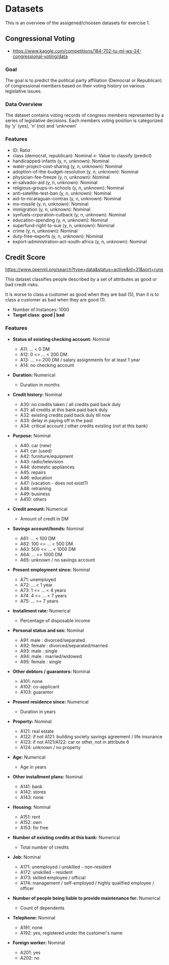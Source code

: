 # Datasets

This is an overview of the assigened/choosen datasets for exercise 1.

## Congressional Voting
- https://www.kaggle.com/competitions/184-702-tu-ml-ws-24-congressional-voting/data


### Goal

The goal is to predict the political party affiliation (Democrat or Republican) of congressional members based on their voting history on various legislative issues.

### Data Overview

The dataset contains voting records of congress members represented by a series of legislative decisions. Each members voting position is categorized by ‘y’ (yes), ‘n’ (no) and ‘unknown’

### Features

- ID: Ratio
- class (democrat, republican): Nominal ← Value to classify (predict)
- handicapped-infants (y, n, unknown): Nominal
- water-project-cost-sharing (y, n, unknown): Nominal
- adoption-of-the-budget-resolution (y, n, unknown): Nominal
- physician-fee-freeze (y, n, unknown): Nominal
- el-salvador-aid (y, n, unknown): Nominal
- religious-groups-in-schools (y, n, unknown): Nominal
- anti-satellite-test-ban (y, n, unknown): Nominal
- aid-to-nicaraguan-contras (y, n, unknown): Nominal
- mx-missile (y, n, unknown): Nominal
- immigration (y, n, unknown): Nominal
- synfuels-crporation-cutback (y, n, unknown): Nominal
- education-spending  (y, n, unknown): Nominal
- superfund-right-to-sue (y, n, unknown): Nominal
- crime (y, n, unknown): Nominal
- duty-free-exports (y, n, unknown): Nominal
- export-administration-act-south-africa (y, n, unknown): Nominal

## Credit Score
https://www.openml.org/search?type=data&status=active&id=31&sort=runs

This dataset classifies people described by a set of attributes as good or bad credit risks. 

It is worse to class a customer as good when they are bad (5), than it is to class a customer as bad when they are good (1).

- Number of Instances: 1000
- **Target class: good | bad**


### Features
  
- **Status of existing checking account:** Nominal
  - A11: ... < 0 DM
  - A12: 0 <= ... < 200 DM
  - A13: ... >= 200 DM / salary assignments for at least 1 year
  - A14: no checking account
  
- **Duration:** Numerical
  - Duration in months
  
- **Credit history:** Nominal
  - A30: no credits taken / all credits paid back duly
  - A31: all credits at this bank paid back duly
  - A32: existing credits paid back duly till now
  - A33: delay in paying off in the past
  - A34: critical account / other credits existing (not at this bank)
  
- **Purpose:** Nominal
  - A40: car (new)
  - A41: car (used)
  - A42: furniture/equipment
  - A43: radio/television
  - A44: domestic appliances
  - A45: repairs
  - A46: education
  - A47: (vacation - does not exist?)
  - A48: retraining
  - A49: business
  - A410: others
  
- **Credit amount:** Numerical
  - Amount of credit in DM
  
- **Savings account/bonds:** Nominal
  - A61: ... < 100 DM
  - A62: 100 <= ... < 500 DM
  - A63: 500 <= ... < 1000 DM
  - A64: ... >= 1000 DM
  - A65: unknown / no savings account
  
- **Present employment since:** Nominal
  - A71: unemployed
  - A72: ... < 1 year
  - A73: 1 <= ... < 4 years
  - A74: 4 <= ... < 7 years
  - A75: ... >= 7 years
  
- **Installment rate:** Numerical
  - Percentage of disposable income
  
- **Personal status and sex:** Nominal
  - A91: male : divorced/separated
  - A92: female : divorced/separated/married
  - A93: male : single
  - A94: male : married/widowed
  - A95: female : single
  
- **Other debtors / guarantors:** Nominal
  - A101: none
  - A102: co-applicant
  - A103: guarantor
  
- **Present residence since:** Numerical
  - Duration in years
  
- **Property:** Nominal
  - A121: real estate
  - A122: if not A121: building society savings agreement / life insurance
  - A123: if not A121/A122: car or other, not in attribute 6
  - A124: unknown / no property
  
- **Age:** Numerical
  - Age in years
  
- **Other installment plans:** Nominal
  - A141: bank
  - A142: stores
  - A143: none
  
- **Housing:** Nominal
  - A151: rent
  - A152: own
  - A153: for free
  
- **Number of existing credits at this bank:** Numerical
  - Total number of credits
  
- **Job:** Nominal
  - A171: unemployed / unskilled - non-resident
  - A172: unskilled - resident
  - A173: skilled employee / official
  - A174: management / self-employed / highly qualified employee / officer
  
- **Number of people being liable to provide maintenance for:** Numerical
  - Count of dependents
  
- **Telephone:** Nominal
  - A191: none
  - A192: yes, registered under the customer's name
  
- **Foreign worker:** Nominal
  - A201: yes
  - A202: no


